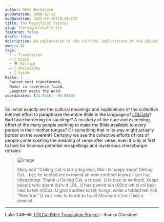 ```yaml
---
author: Nate Barksdale
pubDatetime: 2008-12-16
modDatetime: 2025-03-10T18:29:17Z
title: The MagnifiCat (srsly)
slug: the-magnificat-srsly
featured: false
draft: false
description: An exploration of the cultural implications of the LOLCat Bible Translation Project, considering its balance between humor and reverence.
emoji: 😺
tags:
  - ✍️ Translation
  - 📖 Bible
  - 🌍 Culture
  - 🤔 Philosophy
  - 🙏 Faith
haiku: |
  Sacred text transformed,  
  Humor in reverence found,  
  Laughter meets the Word.
coordinates: [31.9686, -99.9018]
---
```


So: what exactly are the cultural meanings and implications of the collective internet effort to paraphrase the entire Bible in the language of [LOLCats](http://en.wikipedia.org/wiki/Lolcat)? Bad taste bordering on sacrilege? A mockery of the care and exceeding effort of the many people working to make the Bible available to every person in their mother tongue? Or something that in its way might actually border on the reverent? Certainly we see the collective efforts of lots of people contemplating the meaning of verse after verse, even if only at first to look for hilarious potential misspellings and mysterious cheezburger refrains

> ![image](http://culture-making.com/media/OHAIMARY_210.jpg)
>
> Mary sed "Ceiling Cat is laik a big deal, Mai I is happy about Ceiling Cat… bcz he kepted me in maind an now evribodi knowz i can haz cheezburgr. Thank u Ceiling Cat, u iz cool. U iz niec to evribodi. Xcept peeplz who doant dizrv it LOL. U haz pwned teh r00lrz whiel stil bein niec to teh n00bz. U givd cookies to teh hungri whiel u tolded teh rich "Niec trai." U wuz niec to Israel an to all Abraham's famili liek u promist

---

Luke 1:46–56, [LOLCat Bible Translation Project](http://www.lolcatbible.com/index.php?title=Luke_1#46) :: thanks Christine!

